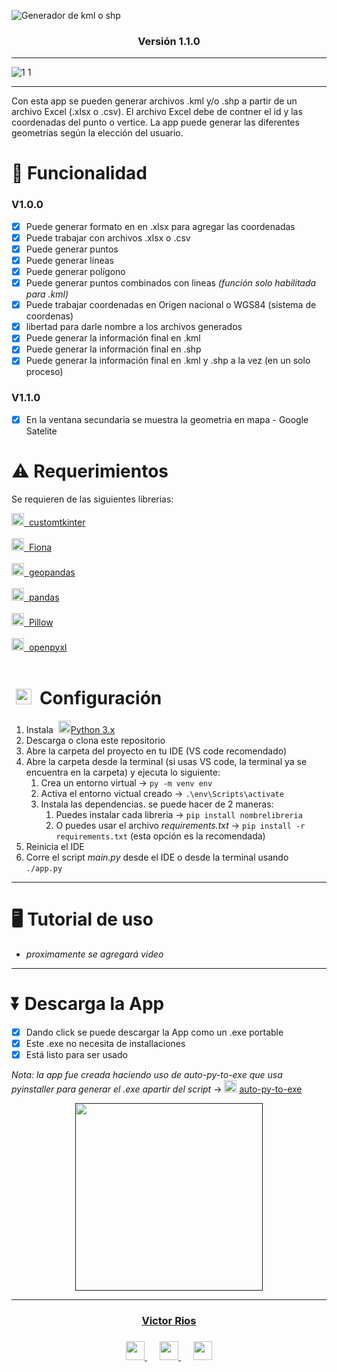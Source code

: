 <!--
Creado por: Victor Daniel Rios Florez
 -->
![Generador de  kml o  shp](https://github.com/BlackH033/Excel_to_Kmz_or_shp/assets/95384317/416041f3-5225-4249-8ab6-9a4849749688)
<div align="center">
  <h3>
    Versión 1.1.0
  </h3>
</div>

---
![1 1](https://github.com/BlackH033/Excel_to_Kmz_or_shp/assets/95384317/09de5722-d2db-4b2d-a093-4d2c85a49bff)

---
Con esta app se pueden generar archivos .kml y/o .shp a partir de un archivo Excel (.xlsx o .csv). El archivo Excel debe de contner el id y las coordenadas del punto o vertice. La app puede generar las diferentes geometrias según la elección del usuario.

# 🧰 Funcionalidad
### V1.0.0
- [x] Puede generar formato en en .xlsx para agregar las coordenadas
- [x] Puede trabajar con archivos .xlsx o .csv
- [x] Puede generar puntos
- [x] Puede generar líneas
- [x] Puede generar polígono
- [x] Puede generar puntos combinados con lineas *(función solo habilitada para .kml)*
- [x] Puede trabajar coordenadas en Origen nacional o WGS84 (sistema de coordenas)
- [x] libertad para darle nombre a los archivos generados
- [x] Puede generar la información final en .kml
- [x] Puede generar la información final en .shp
- [x] Puede generar la información final en .kml y .shp a la vez (en un solo proceso)
### V1.1.0
- [x] En la ventana secundaria se muestra la geometria en mapa - Google Satelite

# ⚠️ Requerimientos
Se requieren de las siguientes librerias:
<br>

<div>
 <a href="https://pypi.org/project/customtkinter/" target="_blank">
  <img height=20 src="https://user-images.githubusercontent.com/95384317/258621438-3a0b7882-76d1-4d87-8bb2-5b97a9d54833.png"/>
  &nbsp;customtkinter
 </a>
</div>
<br>
<div>
 <a href="https://pypi.org/project/Fiona/" target="_blank">
  <img height=20 src="https://user-images.githubusercontent.com/95384317/258621438-3a0b7882-76d1-4d87-8bb2-5b97a9d54833.png"/>
  &nbsp;Fiona
 </a>
</div>
<br>
<div>
 <a href="https://pypi.org/project/geopandas/" target="_blank">
  <img height=20 src="https://user-images.githubusercontent.com/95384317/258621438-3a0b7882-76d1-4d87-8bb2-5b97a9d54833.png"/>
  &nbsp;geopandas
 </a>
</div>
<br>
<div>
 <a href="https://pypi.org/project/pandas/" target="_blank">
  <img height=20 src="https://user-images.githubusercontent.com/95384317/258621438-3a0b7882-76d1-4d87-8bb2-5b97a9d54833.png"/>
  &nbsp;pandas
 </a>
</div>
<br>
<div>
 <a href="https://pypi.org/project/Pillow/" target="_blank">
  <img height=20 src="https://user-images.githubusercontent.com/95384317/258621438-3a0b7882-76d1-4d87-8bb2-5b97a9d54833.png"/>
  &nbsp;Pillow
 </a>
</div>
<br>
<div>
 <a href="https://pypi.org/project/openpyxl/" target="_blank">
  <img height=20 src="https://user-images.githubusercontent.com/95384317/258621438-3a0b7882-76d1-4d87-8bb2-5b97a9d54833.png"/>
  &nbsp;openpyxl
 </a>
</div>
<br>


# &nbsp;<img height=25 src="https://github.com/BlackH033/Excel_to_Kmz_or_shp/assets/95384317/cfef4e2b-2b84-497d-86f6-f60c142ecfc0"/> &nbsp;Configuración 

 1. Instala &nbsp;<a href="https://www.python.org/downloads/" target="_blank"><img height=20 src="https://user-images.githubusercontent.com/95384317/258619098-4284316f-437c-4ac5-8dc7-063121f4df9f.png"/></a>[Python 3.x](https://www.python.org/downloads/)
 2. Descarga o clona este repositorio
 3. Abre la carpeta del proyecto en tu IDE (VS code recomendado)
 4. Abre la carpeta desde la terminal (si usas VS code, la terminal ya se encuentra en la carpeta) y ejecuta lo siguiente:
    1. Crea un entorno virtual -> `py -m venv env`
    2. Activa el entorno victual creado -> `.\env\Scripts\activate`
    3. Instala las dependencias. se puede hacer de 2 maneras:
        1. Puedes instalar cada libreria -> `pip install nombrelibreria`
        2. O puedes usar el archivo *requirements.txt* -> `pip install -r requirements.txt` (esta opción es la recomendada)
 5. Reinicia el IDE
 6. Corre el script *main.py* desde el IDE o desde la terminal usando `./app.py` 

---

# 🖥️ Tutorial de uso

* *proximamente se agregará video*

---
# ⏬ Descarga la App
- [x] Dando click se puede descargar la App como un .exe portable
- [x] Este .exe no necesita de installaciones
- [x] Está listo para ser usado
  
 *Nota: la app fue creada haciendo uso de auto-py-to-exe que usa pyinstaller para generar el .exe apartir del script* -> <a href="https://pypi.org/project/auto-py-to-exe/" target="_blank"><img height=20 src="https://user-images.githubusercontent.com/95384317/258621438-3a0b7882-76d1-4d87-8bb2-5b97a9d54833.png"/></a>&nbsp;[auto-py-to-exe](https://pypi.org/project/auto-py-to-exe/)

<!-- 
https://drive.google.com/uc?export=download&id=1070Pa-USKcJo6VnQICfQ5syjCgXGsQaL&name=Appv103.exe
-->
<div align="center">
  <a href="" target="_blank">
    <img src="https://github-production-user-asset-6210df.s3.amazonaws.com/95384317/258607286-138a1990-c8d4-4543-9ead-0f7a29fd347a.png" width="300">
  </a>
</div>

---
<div align="center">
  
  <h3>
   <a href="https://github.com/BlackH033" target="_blank">
   Victor Rios 
   </a>
  <h3/>
 
  <a href="https://www.instagram.com/the_snake_rios/" target="_blank">
   <img src="https://github-production-user-asset-6210df.s3.amazonaws.com/95384317/258623806-9b843046-68b2-4d0c-b060-3651ebd9adee.png" width="30">
  </a>&emsp;
 <a href="mailto:vdriosf@unal.edu.co" target="_blank">
   <img src="https://github-production-user-asset-6210df.s3.amazonaws.com/95384317/258623925-69f2cd77-92ac-4162-97d0-ec013f141bf8.png" width="30">
  </a>&emsp;
 <a href="https://www.linkedin.com/in/victor-rios-f/" target="_blank">
   <img src="https://github-production-user-asset-6210df.s3.amazonaws.com/95384317/258623927-682a6a1a-3176-4694-be40-1ae3c46ee11b.png" width="30">
  </a>
</div>
